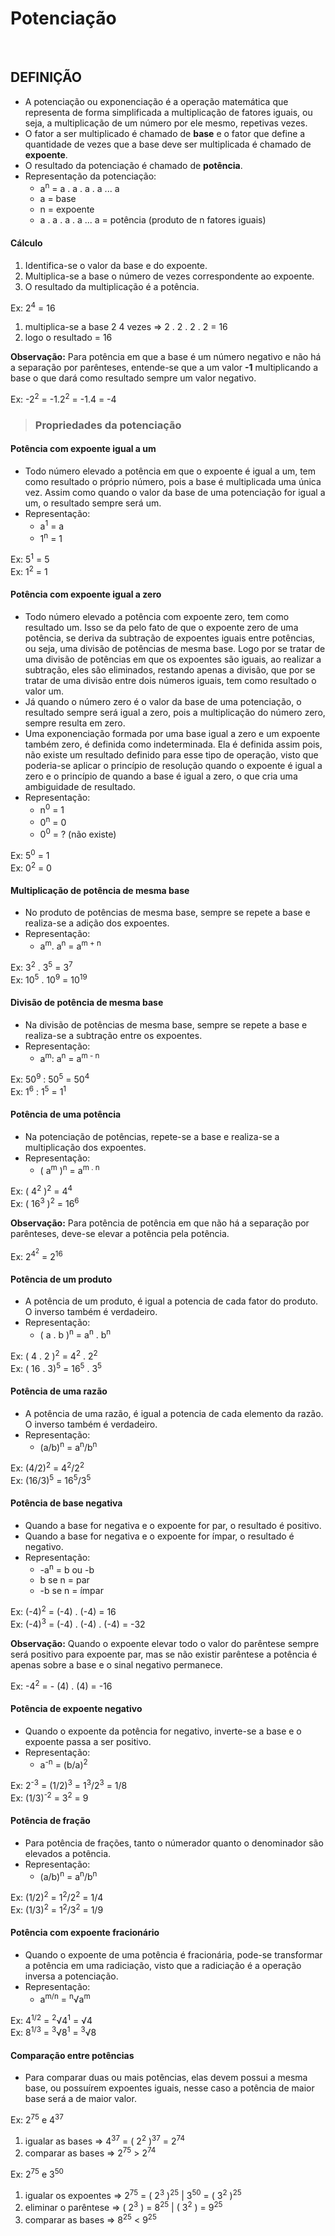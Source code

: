 # Potenciação

<br>

## DEFINIÇÃO
* A potenciação ou exponenciação é a operação matemática que representa de forma simplificada a multiplicação de fatores iguais, ou seja, a multiplicação de um número por ele mesmo, repetivas vezes.
* O fator a ser multiplicado é chamado de **base** e o fator que define a quantidade de vezes que a base deve ser multiplicada é chamado de **expoente**.
* O resultado da potenciação é chamado de **potência**.
* Representação da potenciação:
  - a<sup>n</sup> = a . a . a . a ... a 
  - a = base
  - n = expoente
  - a . a . a . a ... a = potência (produto de n fatores iguais)

#### Cálculo
1. Identifica-se o valor da base e do expoente.
2. Multiplica-se a base o número de vezes correspondente ao expoente.
3. O resultado da multiplicação é a potência.

Ex: 2<sup>4</sup> = 16
1. multiplica-se a base 2 4 vezes => 2 . 2 . 2 . 2 = 16
2. logo o resultado = 16

**Observação:** Para potência em que a base é um número negativo e não há a separação por parênteses, entende-se que a um valor **-1** multiplicando a base o que dará como resultado sempre um valor negativo.

Ex: -2<sup>2</sup> = -1.2<sup>2</sup> = -1.4 = -4

> ### Propriedades da potenciação

#### Potência com expoente igual a um
* Todo número elevado a potência em que o expoente é igual a um, tem como resultado o próprio número, pois a base é multiplicada uma única vez. Assim como quando o valor da base de uma potenciação for igual a um, o resultado sempre será um.
* Representação:
  - a<sup>1</sup> = a
  - 1<sup>n</sup> = 1

Ex: 5<sup>1</sup> = 5  
Ex: 1<sup>2</sup> = 1  

#### Potência com expoente igual a zero
* Todo número elevado a potência com expoente zero, tem como resultado um. Isso se da pelo fato de que o expoente zero de uma potência, se deriva da subtração de expoentes iguais entre potências, ou seja, uma divisão de potências de mesma base. Logo por se tratar de uma divisão de potências em que os expoentes são iguais, ao realizar a subtração, eles são eliminados, restando apenas a divisão, que por se tratar de uma divisão entre dois números iguais, tem como resultado o valor um.
* Já quando o número zero é o valor da base de uma potenciação, o resultado sempre será igual a zero, pois a multiplicação do número zero, sempre resulta em zero.
* Uma exponenciação formada por uma base igual a zero e um expoente também zero, é definida como indeterminada. Ela é definida assim pois, não existe um resultado definido para esse tipo de operação, visto que poderia-se aplicar o princípio de resolução quando o expoente é igual a zero e o princípio de quando a base é igual a zero, o que cria uma ambiguidade de resultado.
* Representação:
  - n<sup>0</sup> = 1
  - 0<sup>n</sup> = 0
  - 0<sup>0</sup> = ? (não existe)

Ex: 5<sup>0</sup> = 1  
Ex: 0<sup>2</sup> = 0

#### Multiplicação de potência de mesma base
* No produto de potências de mesma base, sempre se repete a base e realiza-se a adição dos expoentes.
* Representação:
  - a<sup>m</sup>. a<sup>n</sup> = a<sup>m + n</sup>

Ex: 3<sup>2</sup> . 3<sup>5</sup> = 3<sup>7</sup>    
Ex: 10<sup>5</sup> . 10<sup>9</sup> = 10<sup>19</sup>    

#### Divisão de potência de mesma base
* Na divisão de potências de mesma base, sempre se repete a base e realiza-se a subtração entre os expoentes.
* Representação:
  - a<sup>m</sup>: a<sup>n</sup> = a<sup>m - n</sup>

Ex: 50<sup>9</sup> : 50<sup>5</sup> = 50<sup>4</sup>    
Ex: 1<sup>6</sup> : 1<sup>5</sup> = 1<sup>1</sup>    

#### Potência de uma potência
* Na potenciação de potências, repete-se a base e realiza-se a multiplicação dos expoentes.
* Representação:
  - ( a<sup>m</sup> )<sup>n</sup> = a<sup>m . n</sup>

Ex: ( 4<sup>2</sup> )<sup>2</sup> = 4<sup>4</sup>  
Ex: ( 16<sup>3</sup> )<sup>2</sup> = 16<sup>6</sup>

**Observação:** Para potência de potência em que não há a separação por parênteses, deve-se elevar a potência pela potência.

Ex: 2<sup>4<sup>2</sup></sup> = 2<sup>16</sup>

#### Potência de um produto
* A potência de um produto, é igual a potencia de cada fator do produto. O inverso também é verdadeiro.
* Representação:
  - ( a . b )<sup>n</sup> = a<sup>n</sup> . b<sup>n</sup>

Ex: ( 4 . 2 )<sup>2</sup> = 4<sup>2</sup> . 2<sup>2</sup>  
Ex: ( 16 . 3)<sup>5</sup> = 16<sup>5</sup> . 3<sup>5</sup>  

#### Potência de uma razão
* A potência de uma razão, é igual a potencia de cada elemento da razão. O inverso também é verdadeiro.
* Representação:
  - (a/b)<sup>n</sup> = a<sup>n</sup>/b<sup>n</sup>

Ex: (4/2)<sup>2</sup> = 4<sup>2</sup>/2<sup>2</sup>  
Ex: (16/3)<sup>5</sup> = 16<sup>5</sup>/3<sup>5</sup>  

#### Potência de base negativa
* Quando a base for negativa e o expoente for par, o resultado é positivo.
* Quando a base for negativa e o expoente for ímpar, o resultado é negativo.
* Representação:
  - -a<sup>n</sup> = b ou -b
  -  b se n = par
  -  -b se n = ímpar

Ex: (-4)<sup>2</sup> =  (-4) . (-4) = 16  
Ex: (-4)<sup>3</sup> =  (-4) . (-4) . (-4) = -32

**Observação:** Quando o expoente elevar todo o valor do parêntese sempre será positivo para expoente par, mas se não existir parêntese a potência é apenas sobre a base e o sinal negativo permanece.

Ex: -4<sup>2</sup> = - (4) . (4) = -16  

#### Potência de expoente negativo
* Quando o expoente da potência for negativo, inverte-se a base e o expoente passa a ser positivo.
* Representação:
  - a<sup>-n</sup> =  (b/a)<sup>2</sup>

Ex: 2<sup>-3</sup> =  (1/2)<sup>3</sup> = 1<sup>3</sup>/2<sup>3</sup> = 1/8  
Ex: (1/3)<sup>-2</sup> =  3<sup>2</sup> = 9  

#### Potência de fração
* Para potência de frações, tanto o númerador quanto o denominador são elevados a potência.
* Representação:
  - (a/b)<sup>n</sup> =  a<sup>n</sup>/b<sup>n</sup>

Ex: (1/2)<sup>2</sup> =  1<sup>2</sup>/2<sup>2</sup> = 1/4  
Ex: (1/3)<sup>2</sup> =  1<sup>2</sup>/3<sup>2</sup> = 1/9

#### Potência com expoente fracionário
* Quando o expoente de uma potência é fracionária, pode-se transformar a potência em uma radiciação, visto que a radiciação é a operação inversa a potenciação.
* Representação:
  - a<sup>m/n</sup> = <sup>n</sup>√a<sup>m</sup>

Ex: 4<sup>1/2</sup> =  <sup>2</sup>√4<sup>1</sup> = √4  
Ex: 8<sup>1/3</sup> =  <sup>3</sup>√8<sup>1</sup> = <sup>3</sup>√8  

#### Comparação entre potências
* Para comparar duas ou mais potências, elas devem possui a mesma base, ou possuírem expoentes iguais, nesse caso a potência de maior base será a de maior valor.

Ex: 2<sup>75</sup> e 4<sup>37</sup> 
1. igualar as bases => 4<sup>37</sup> = ( 2<sup>2</sup> )<sup>37</sup> = 2<sup>74</sup>
2. comparar as bases => 2<sup>75</sup> > 2<sup>74</sup>

Ex: 2<sup>75</sup> e 3<sup>50</sup> 
1. igualar os expoentes => 2<sup>75</sup> = ( 2<sup>3</sup> )<sup>25</sup> | 3<sup>50</sup> = ( 3<sup>2</sup> )<sup>25</sup>
2. eliminar o parêntese => ( 2<sup>3</sup> ) = 8<sup>25</sup> | ( 3<sup>2</sup> ) = 9<sup>25</sup>
3. comparar as bases => 8<sup>25</sup> < 9<sup>25</sup>
